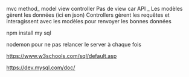 mvc method_ model view controller
Pas de view car API _
Les modèles gèrent les données (ici en json)
Controllers gèrent les requêtes et interagissent avec les modèles pour renvoyer les bonnes données


npm install my sql

nodemon pour ne pas relancer le server à chaque fois

https://www.w3schools.com/sql/default.asp

https://dev.mysql.com/doc/